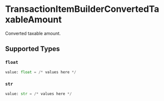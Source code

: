 # TransactionItemBuilderConvertedTaxableAmount

Converted taxable amount.


## Supported Types

### `float`

```python
value: float = /* values here */
```

### `str`

```python
value: str = /* values here */
```


